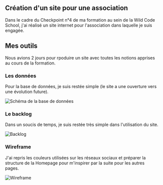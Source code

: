 ## Création d'un site pour une association

Dans le cadre du Checkpoint n°4 de ma formation au sein de la Wild Code School, j'ai réalisé un site internet pour l'association dans laquelle je suis engagée.

## Mes outils

Nous avions 2 jours pour rpoduire un site avec toutes les notions apprises au cours de la formation.

### Les données

Pour la base de données, je suis restée simple (le site a une ouverture vers une évolution future).

![Schéma de la base de données](https://file%2B.vscode-resource.vscode-cdn.net/Users/emi/Desktop/checkpoint_4/leo/Checkpoint_4/schema_bdd.png?version%3D1680525398441)

### Le backlog

Dans un soucis de temps, je suis restée très simple dans l'utilisation du site.

![Backlog](https://file%2B.vscode-resource.vscode-cdn.net/Users/emi/Desktop/checkpoint_4/leo/Checkpoint_4/backlog.png?version%3D1680525502007)

### Wireframe

J'ai repris les couleurs utilisées sur les réseaux sociaux et préparer la structure de la Homepage pour m'inspirer par la suite pour les autres pages.

![Wireframe](https://file%2B.vscode-resource.vscode-cdn.net/Users/emi/Desktop/checkpoint_4/leo/Checkpoint_4/Wireframe.png?version%3D1680526210263)
